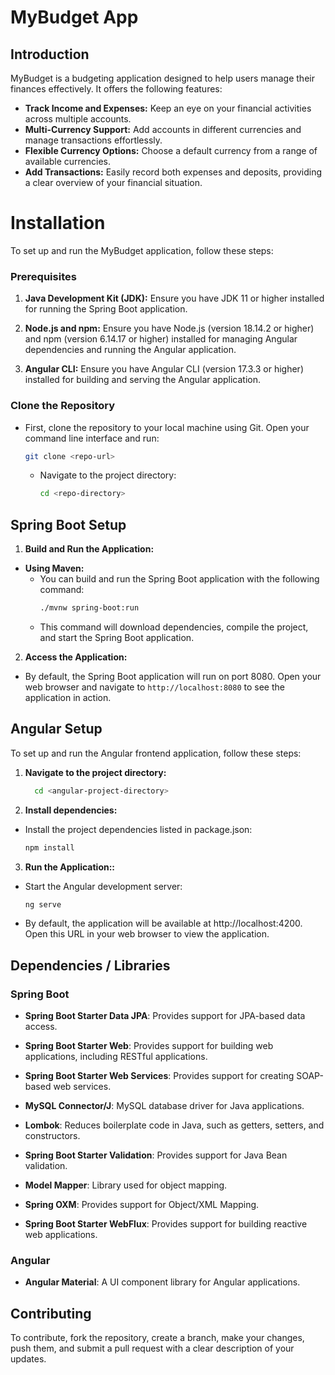 # MyBudget App

## Introduction

MyBudget is a budgeting application designed to help users manage their finances effectively. It offers the following features:

- **Track Income and Expenses:** Keep an eye on your financial activities across multiple accounts.
- **Multi-Currency Support:** Add accounts in different currencies and manage transactions effortlessly.
- **Flexible Currency Options:** Choose a default currency from a range of available currencies.
- **Add Transactions:** Easily record both expenses and deposits, providing a clear overview of your financial situation.


# Installation
To set up and run the MyBudget application, follow these steps:

### Prerequisites

1. **Java Development Kit (JDK):** Ensure you have JDK 11 or higher installed for running the Spring Boot application.
   
2. **Node.js and npm:** Ensure you have Node.js (version 18.14.2 or higher) and npm (version 6.14.17 or higher) installed for managing Angular dependencies and running the Angular application.

3. **Angular CLI:** Ensure you have Angular CLI (version 17.3.3 or higher) installed for building and serving the Angular application.

### Clone the Repository
- First, clone the repository to your local machine using Git. Open your command line interface and run:
     ```bash
     git clone <repo-url>
     ```
   - Navigate to the project directory:
     ```bash
     cd <repo-directory>
     ```

## Spring Boot Setup

 1. **Build and Run the Application:**
   - **Using Maven:**
     - You can build and run the Spring Boot application with the following command:
       ```bash
       ./mvnw spring-boot:run
       ```
     - This command will download dependencies, compile the project, and start the Spring Boot application.

  

  2. **Access the Application:**
   - By default, the Spring Boot application will run on port 8080. Open your web browser and navigate to `http://localhost:8080` to see the application in action.

## Angular Setup

To set up and run the Angular frontend application, follow these steps:
   1. **Navigate to the project directory:**
      ```bash
        cd <angular-project-directory>
   2. **Install dependencies:**
   - Install the project dependencies listed in package.json:
      ```bash
     npm install
   3. **Run the Application::**
   - Start the Angular development server:
      ```bash
     ng serve
   - By default, the application will be available at http://localhost:4200. Open this URL in your web browser to view the application.


## Dependencies / Libraries

### Spring Boot
- **Spring Boot Starter Data JPA**: Provides support for JPA-based data access.

- **Spring Boot Starter Web**: Provides support for building web applications, including RESTful applications.

- **Spring Boot Starter Web Services**: Provides support for creating SOAP-based web services.

- **MySQL Connector/J**: MySQL database driver for Java applications.

- **Lombok**: Reduces boilerplate code in Java, such as getters, setters, and constructors.

- **Spring Boot Starter Validation**: Provides support for Java Bean validation.

- **Model Mapper**: Library used for object mapping.
  
- **Spring OXM**: Provides support for Object/XML Mapping.
  
- **Spring Boot Starter WebFlux**: Provides support for building reactive web applications.
### Angular
- **Angular Material**: A UI component library for Angular applications.

## Contributing

To contribute, fork the repository, create a branch, make your changes, push them, and submit a pull request with a clear description of your updates.

